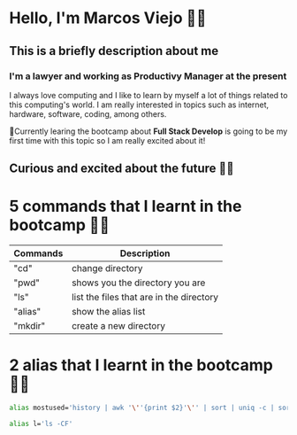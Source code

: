 # Hello, I'm Marcos Viejo 🖐🏻
## This is a briefly description about me
### I'm a **lawyer** and working as **Productivy Manager** at the present

I always love computing and I like to learn by myself a lot of things related to this computing's world.
I am really interested in topics such as internet, hardware, software, coding, among others.

🌱Currently learing the bootcamp about **Full Stack Develop** is going to be my first time with this topic so I am really excited about it!

## Curious and excited about the future 🙌🏻

# 5 commands that I learnt in the bootcamp 👨‍🎓

| Commands | Description                             |
|----------|-----------------------------------------|
| "cd"    | change directory                         |
| "pwd"   | shows you the directory you are          |
| "ls"    | list the files that are in the directory |
| "alias" | show the alias list                      |
| "mkdir" | create a new directory                   |

# 2 alias that I learnt in the bootcamp 👨‍🎓

``` bash
alias mostused='history | awk '\''{print $2}'\'' | sort | uniq -c | sort -nr | head -n 10'
```
``` bash
alias l='ls -CF'
```
